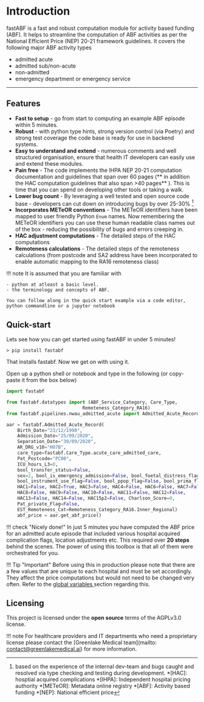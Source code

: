 
# Introduction

fastABF is a fast and robust computation module for activity based funding (ABF). It helps to 
streamline the computation of ABF activities as per the National Efficient Price (NEP) 20-21 framework guidelines.  It covers the following major ABF activity types

- admitted acute
- admitted sub/non-acute
- non-admitted
- emergency department or emergency service

---
## Features

- **Fast to setup** - go from start to computing an example ABF episode within 5 minutes. 
- **Robust** - with python type hints, strong version control (via Poetry) and strong test coverage the code base is ready for use in backend systems.
- **Easy to understand and extend** - numerous comments and well structured organisation, ensure that health IT developers can easily use and extend these modules. 
- **Pain free** - The code implements  the IHPA NEP 20-21 computation documentation and guidelines that span over 60 pages (** in addition the HAC computation guidelines that also span >40 pages** ). This is time that you can spend on developing other tools or taking a walk.
- **Lower bug count** - By leveraging a well tested and open source code base - developers can cut down on introducing bugs by over 25-30% [^1] 
- **Incorporates METeOR conventions** - The METeOR identifiers have been mapped to user friendly Python `Enum` names. Now remembering the METeOR identifiers you can use these human readable class names out of the box - reducing the possibility of bugs and errors creeping in. 
- **HAC adjustment computations** - The detailed steps of the HAC computations 
- **Remoteness calculations** - The detailed steps of the remoteness calculations (from postcode and SA2 address have been incorporated to enable automatic mapping to the RA16 remoteness class)

[^1]: based on the experience of the internal dev-team and bugs caught and resolved via type checking and testing during development.
*[HAC]: hosptial acquired complications
*[IHPA]: Independent hospital pricing authority
*[METeOR]:  Metadata online registry 
*[ABF]: Activity based funding
*[NEP]: National efficient price

!!! note 
    It is assumed that you are familiar with 

    - python at atleast a basic level.
    - the terminology and concepts of ABF.
    
    You can follow along in the quick start example via a code editor, python commandline or a jupyter notebook



## Quick-start
Lets see how you can get started using fastABF in under 5 minutes! 
```
> pip install fastabf 
```
That installs fastabf.  Now we get on with using it. 

Open up a python shell or notebook and type in the following (or copy-paste it from the box below)
``` python
import fastabf

from fastabf.datatypes import (ABF_Service_Category, Care_Type,
                            Remoteness_Category_RA16)
from fastabf.pipelines.nwau_admitted_acute import Admitted_Acute_Record

aar = fastabf.Admitted_Acute_Record(
    Birth_Date="23/12/1990",
    Admission_Date="25/09/2020",
    Separation_Date="30/09/2020",
    AR_DRG_v10="H07B",
    care_type=fastabf.Care_Type.acute_care_admitted_care,
    Pat_Postcode="PC00",
    ICU_hours_L3=0,
    bool_transfer_status=False,
    sex=2, bool_is_emergency_admission=False, bool_foetal_distress_flag=False,
    bool_instrument_use_flag=False, bool_ppop_flag=False, bool_prima_flag=False,
    HAC1=False, HAC2=True, HAC3=False, HAC4=False, HAC6=False, HAC7=False, 
    HAC8=False, HAC9=False, HAC10=False, HAC11=False, HAC12=False,
    HAC13=False, HAC14=False, HAC15p2=False, Charlson_Score=0,
    Pat_private_Flag=False,
    EST_Remoteness_Cat=Remoteness_Category_RA16.Inner_Regional)
    abf_price = aar.get_abf_price()
```

!!! check "Nicely done!"
    In just 5 minutes you have computed the ABF price for an admitted acute episode that included various hospital acquired complication flags, location adjustments etc. This required over **20 steps** behind the scenes. The power of using this toolbox is that all of them were orchestrated for you. 


!!! Tip "Important"
    Before using this in production please note that there are a few values that
    are unique to each hospital and must be set  accordingly. They 
    affect the price computations but would not need to be changed very often.
    Refer to the [global variables ](globalvariables.md) section regarding this.

## Licensing
This project is licensed under the **open source** terms of the AGPLv3.0 license. 

!!! note
    For healthcare providers and IT departments who need a proprietary license please contact the [Greenlake Medical team](mailto: contact@greenlakemedical.ai) for more information.

